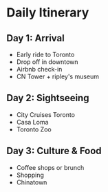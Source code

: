 # Daily Itinerary

## Day 1: Arrival
- Early ride to Toronto
- Drop off in downtown 
- Airbnb check-in
- CN Tower + ripley's museum
  
## Day 2: Sightseeing
- City Cruises Toronto
- Casa Loma
- Toronto Zoo

## Day 3: Culture & Food
- Coffee shops or brunch
- Shopping
- Chinatown


